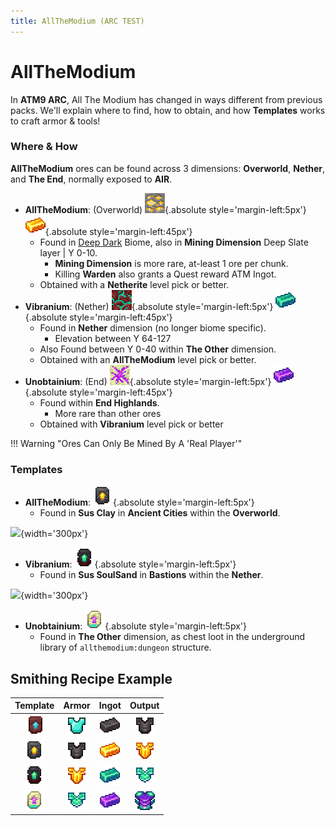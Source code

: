 ```yaml
---
title: AllTheModium (ARC TEST)
---
```


# AllTheModium

In **ATM9 ARC**, All The Modium has changed in ways different from previous packs. We'll explain where to find, how to obtain, and how **Templates** works to craft armor & tools!

### Where & How

**AllTheModium** ores can be found across 3 dimensions: **Overworld**, **Nether**, and **The End**, normally exposed to **AIR**.

- **AllTheModium**: (Overworld) ![](img/allthemodium_ore.gif){.absolute style='margin-left:5px'} ![](img/allthemodium_ingot.png){.absolute style='margin-left:45px'}
    - Found in [Deep Dark](https://minecraft.fandom.com/wiki/Deep_Dark) Biome, also in **Mining Dimension** Deep Slate layer | Y 0-10.
        - **Mining Dimension** is more rare, at-least 1 ore per chunk.
        - Killing **Warden** also grants a Quest reward ATM Ingot.
    - Obtained with a **Netherite** level pick or better. 
- **Vibranium**: (Nether) ![](img/vibranium_ore.gif){.absolute style='margin-left:5px'} ![](img/vibranium_ingot.png){.absolute style='margin-left:45px'}
    - Found in **Nether** dimension (no longer biome specific).
        - Elevation between Y 64-127
    - Also Found between Y 0-40 within **The Other** dimension.
    - Obtained with an **AllTheModium** level pick or better.
- **Unobtainium**: (End) ![](img/unobtainium_ore.gif){.absolute style='margin-left:5px'} ![](img/unobtainium_ingot.png){.absolute style='margin-left:45px'}
    - Found within **End Highlands**.
        - More rare than other ores
    - Obtained with **Vibranium** level pick or better

!!! Warning "Ores Can Only Be Mined By A 'Real Player'"

### Templates

- **AllTheModium**: ![](img/allthemodium_upgrade_smithing_template.png){.absolute style='margin-left:5px'} 
    - Found in **Sus Clay** in **Ancient Cities** within the **Overworld**.

![](https://media.discordapp.net/attachments/1118377751976624149/1155274362312724560/image.png){width='300px'}

- **Vibranium**: ![](img/vibranium_upgrade_smithing_template.png){.absolute style='margin-left:5px'}
    - Found in **Sus SoulSand** in **Bastions** within the **Nether**.

![](https://images-ext-1.discordapp.net/external/YMZ4-Dl6Ot_zE9sQKVDw0ZV1Dm991WxKcjVudPV2IjU/https/i.imgur.com/Yoyyxcg.png){width='300px'}

- **Unobtainium**: ![](img/unobtainium_upgrade_smithing_template.png){.absolute style='margin-left:5px'}
    - Found in **The Other** dimension, as chest loot in the underground library of `allthemodium:dungeon` structure.

## Smithing Recipe Example
| Template | Armor | Ingot | Output |
| :------: | :---: | :---: | :----: |
| ![](img/netherite_upgrade_smithing_template.png) | ![](img/diamond_chestplate.png) | ![](img/netherite_ingot.png) | ![](img/netherite_chestplate.png)
| ![](img/allthemodium_upgrade_smithing_template.png) | ![](img/netherite_chestplate.png) | ![](img/allthemodium_ingot.png) | ![](img/allthemodium_chestplate.png)
| ![](img/vibranium_upgrade_smithing_template.png) | ![](img/allthemodium_chestplate.png) | ![](img/vibranium_ingot.png) | ![](img/vibranium_chestplate.png)
| ![](img/unobtainium_upgrade_smithing_template.png) | ![](img/vibranium_chestplate.png) | ![](img/unobtainium_ingot.png) | ![](img/unobtainium_chestplate.png)
